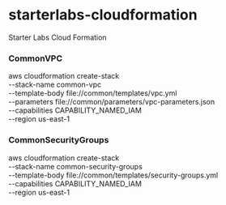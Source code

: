 # starterlabs-cloudformation
Starter Labs Cloud Formation


### CommonVPC
aws cloudformation create-stack \
  --stack-name common-vpc \
  --template-body file://common/templates/vpc.yml \
  --parameters file://common/parameters/vpc-parameters.json \
  --capabilities CAPABILITY_NAMED_IAM \
  --region us-east-1

### CommonSecurityGroups
aws cloudformation create-stack \
  --stack-name common-security-groups \
  --template-body file://common/templates/security-groups.yml \
  --capabilities CAPABILITY_NAMED_IAM \
  --region us-east-1